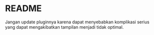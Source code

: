 # README #

Jangan update pluginnya karena dapat menyebabkan komplikasi serius yang dapat mengakibatkan tampilan menjadi tidak optimal.


